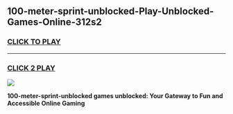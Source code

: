 
## 100-meter-sprint-unblocked-Play-Unblocked-Games-Online-312s2
<h3>
<a href="https://premium76.site?title=100-meter-sprint-unblocked&ref=25A">CLICK TO PLAY</a></h3>
<hr>

<h3>
<a href="https://premium76.site?title=100-meter-sprint-unblocked&ref=25A">CLICK 2 PLAY</a>
  
</h3>

<a href="https://premium76.site?title=100-meter-sprint-unblocked&ref=25A"><img src="https://clearcache.store/games.png"></a>


**100-meter-sprint-unblocked games unblocked: Your Gateway to Fun and Accessible Online Gaming**

